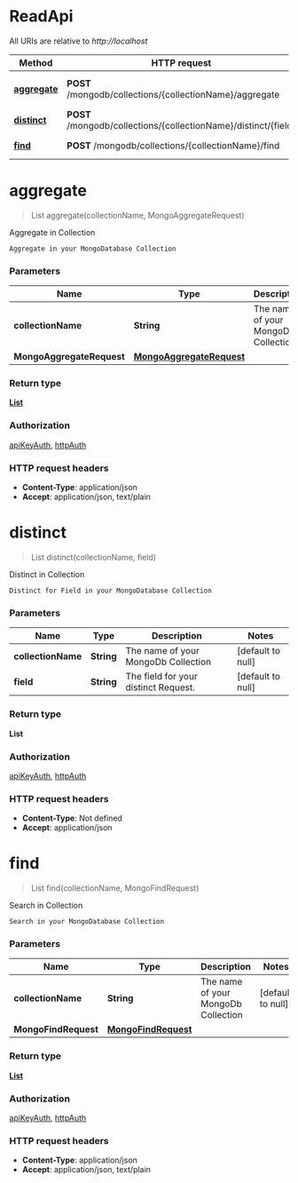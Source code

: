 # ReadApi

All URIs are relative to *http://localhost*

Method | HTTP request | Description
------------- | ------------- | -------------
[**aggregate**](ReadApi.md#aggregate) | **POST** /mongodb/collections/{collectionName}/aggregate | Aggregate in Collection
[**distinct**](ReadApi.md#distinct) | **POST** /mongodb/collections/{collectionName}/distinct/{field} | Distinct in Collection
[**find**](ReadApi.md#find) | **POST** /mongodb/collections/{collectionName}/find | Search in Collection


<a name="aggregate"></a>
# **aggregate**
> List aggregate(collectionName, MongoAggregateRequest)

Aggregate in Collection

    Aggregate in your MongoDatabase Collection

### Parameters

Name | Type | Description  | Notes
------------- | ------------- | ------------- | -------------
 **collectionName** | **String**| The name of your MongoDb Collection | [default to null]
 **MongoAggregateRequest** | [**MongoAggregateRequest**](../Models/MongoAggregateRequest.md)|  |

### Return type

[**List**](../Models/map.md)

### Authorization

[apiKeyAuth](../README.md#apiKeyAuth), [httpAuth](../README.md#httpAuth)

### HTTP request headers

- **Content-Type**: application/json
- **Accept**: application/json, text/plain

<a name="distinct"></a>
# **distinct**
> List distinct(collectionName, field)

Distinct in Collection

    Distinct for Field in your MongoDatabase Collection

### Parameters

Name | Type | Description  | Notes
------------- | ------------- | ------------- | -------------
 **collectionName** | **String**| The name of your MongoDb Collection | [default to null]
 **field** | **String**| The field for your distinct Request. | [default to null]

### Return type

**List**

### Authorization

[apiKeyAuth](../README.md#apiKeyAuth), [httpAuth](../README.md#httpAuth)

### HTTP request headers

- **Content-Type**: Not defined
- **Accept**: application/json

<a name="find"></a>
# **find**
> List find(collectionName, MongoFindRequest)

Search in Collection

    Search in your MongoDatabase Collection

### Parameters

Name | Type | Description  | Notes
------------- | ------------- | ------------- | -------------
 **collectionName** | **String**| The name of your MongoDb Collection | [default to null]
 **MongoFindRequest** | [**MongoFindRequest**](../Models/MongoFindRequest.md)|  |

### Return type

[**List**](../Models/map.md)

### Authorization

[apiKeyAuth](../README.md#apiKeyAuth), [httpAuth](../README.md#httpAuth)

### HTTP request headers

- **Content-Type**: application/json
- **Accept**: application/json, text/plain

